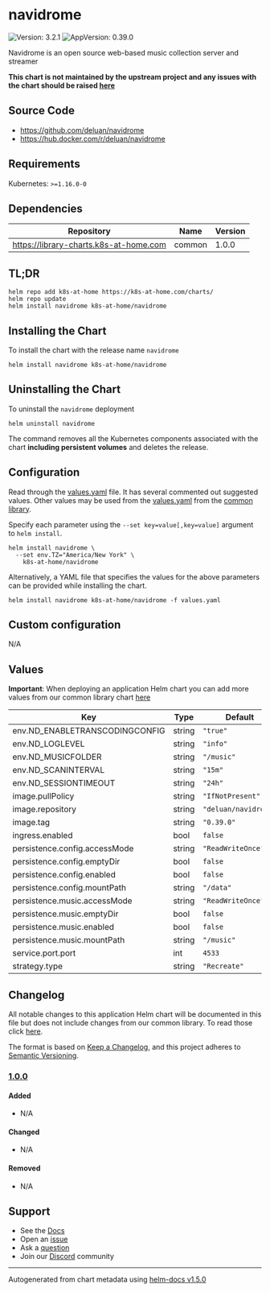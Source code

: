 # navidrome

![Version: 3.2.1](https://img.shields.io/badge/Version-3.2.1-informational?style=flat-square) ![AppVersion: 0.39.0](https://img.shields.io/badge/AppVersion-0.39.0-informational?style=flat-square)

Navidrome is an open source web-based music collection server and streamer

**This chart is not maintained by the upstream project and any issues with the chart should be raised [here](https://github.com/k8s-at-home/charts/issues/new/choose)**

## Source Code

* <https://github.com/deluan/navidrome>
* <https://hub.docker.com/r/deluan/navidrome>

## Requirements

Kubernetes: `>=1.16.0-0`

## Dependencies

| Repository | Name | Version |
|------------|------|---------|
| https://library-charts.k8s-at-home.com | common | 1.0.0 |

## TL;DR

```console
helm repo add k8s-at-home https://k8s-at-home.com/charts/
helm repo update
helm install navidrome k8s-at-home/navidrome
```

## Installing the Chart

To install the chart with the release name `navidrome`

```console
helm install navidrome k8s-at-home/navidrome
```

## Uninstalling the Chart

To uninstall the `navidrome` deployment

```console
helm uninstall navidrome
```

The command removes all the Kubernetes components associated with the chart **including persistent volumes** and deletes the release.

## Configuration

Read through the [values.yaml](./values.yaml) file. It has several commented out suggested values.
Other values may be used from the [values.yaml](https://github.com/k8s-at-home/library-charts/tree/main/charts/stable/common/values.yaml) from the [common library](https://github.com/k8s-at-home/library-charts/tree/main/charts/stable/common).

Specify each parameter using the `--set key=value[,key=value]` argument to `helm install`.

```console
helm install navidrome \
  --set env.TZ="America/New York" \
    k8s-at-home/navidrome
```

Alternatively, a YAML file that specifies the values for the above parameters can be provided while installing the chart.

```console
helm install navidrome k8s-at-home/navidrome -f values.yaml
```

## Custom configuration

N/A

## Values

**Important**: When deploying an application Helm chart you can add more values from our common library chart [here](https://github.com/k8s-at-home/library-charts/tree/main/charts/stable/common)

| Key | Type | Default | Description |
|-----|------|---------|-------------|
| env.ND_ENABLETRANSCODINGCONFIG | string | `"true"` |  |
| env.ND_LOGLEVEL | string | `"info"` |  |
| env.ND_MUSICFOLDER | string | `"/music"` |  |
| env.ND_SCANINTERVAL | string | `"15m"` |  |
| env.ND_SESSIONTIMEOUT | string | `"24h"` |  |
| image.pullPolicy | string | `"IfNotPresent"` |  |
| image.repository | string | `"deluan/navidrome"` |  |
| image.tag | string | `"0.39.0"` |  |
| ingress.enabled | bool | `false` |  |
| persistence.config.accessMode | string | `"ReadWriteOnce"` |  |
| persistence.config.emptyDir | bool | `false` |  |
| persistence.config.enabled | bool | `false` |  |
| persistence.config.mountPath | string | `"/data"` |  |
| persistence.music.accessMode | string | `"ReadWriteOnce"` |  |
| persistence.music.emptyDir | bool | `false` |  |
| persistence.music.enabled | bool | `false` |  |
| persistence.music.mountPath | string | `"/music"` |  |
| service.port.port | int | `4533` |  |
| strategy.type | string | `"Recreate"` |  |

## Changelog

All notable changes to this application Helm chart will be documented in this file but does not include changes from our common library. To read those click [here](https://github.com/k8s-at-home/library-charts/tree/main/charts/stable/common#changelog).

The format is based on [Keep a Changelog](https://keepachangelog.com/en/1.0.0/), and this project adheres to [Semantic Versioning](https://semver.org/spec/v2.0.0.html).

### [1.0.0]

#### Added

- N/A

#### Changed

- N/A

#### Removed

- N/A

[1.0.0]: #1.0.0

## Support

- See the [Docs](https://docs.k8s-at-home.com/our-helm-charts/getting-started/)
- Open an [issue](https://github.com/k8s-at-home/charts/issues/new/choose)
- Ask a [question](https://github.com/k8s-at-home/organization/discussions)
- Join our [Discord](https://discord.gg/sTMX7Vh) community

----------------------------------------------
Autogenerated from chart metadata using [helm-docs v1.5.0](https://github.com/norwoodj/helm-docs/releases/v1.5.0)
